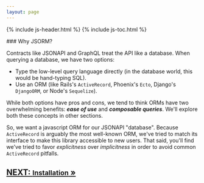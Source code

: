 ```yaml
---
layout: page
---
```


{% include js-header.html %}
{% include js-toc.html %}

<div markdown="1" class="col-md-8 col-md-offset-1">
### Why JSORM?

Contracts like JSONAPI and GraphQL treat the API like a database. When querying a
database, we have two options:

  * Type the low-level query language directly (in the database world,
    this would be hand-typing SQL).
  * Use an ORM (like Rails's `ActiveRecord`, Phoenix's `Ecto`, Django's
    `DjangoORM`, or Node's `Sequelize`).

While both options have pros and cons, we tend to think ORMs
have two overwhelming benefits: ***ease of use*** and ***composable queries***.
We'll explore both these concepts in other sections.

So, we want a javascript ORM for our JSONAPI "database". Because
`ActiveRecord` is arguably the most well-known ORM, we've tried to match
its interface to make this library accessible to new users. That said,
you'll find we've tried to favor *explicitness* over *implicitness* in
order to avoid common `ActiveRecord` pitfalls.

</div>

<div class="clearfix">
  <h2 id="next">
    <a href="{{site.github.url}}/js/installation">
      NEXT:
      <small>Installation</small>
      &raquo;
    </a>
  </h2>
</div>
